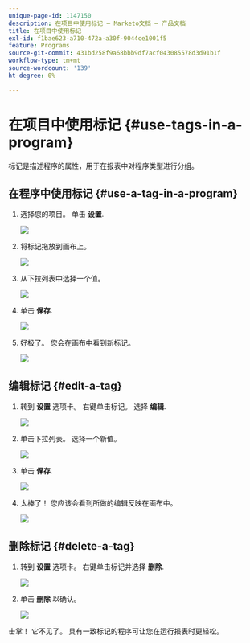 ```yaml
---
unique-page-id: 1147150
description: 在项目中使用标记 — Marketo文档 — 产品文档
title: 在项目中使用标记
exl-id: f1bae623-a710-472a-a30f-9044ce1001f5
feature: Programs
source-git-commit: 431bd258f9a68bbb9df7acf043085578d3d91b1f
workflow-type: tm+mt
source-wordcount: '139'
ht-degree: 0%

---
```


# 在项目中使用标记 {#use-tags-in-a-program}

标记是描述程序的属性，用于在报表中对程序类型进行分组。

## 在程序中使用标记 {#use-a-tag-in-a-program}

1. 选择您的项目。 单击 **设置**.

   ![](assets/image2014-9-23-15-3a45-3a0.png)

1. 将标记拖放到画布上。

   ![](assets/image2014-9-23-15-3a45-3a13.png)

1. 从下拉列表中选择一个值。

   ![](assets/image2014-9-23-15-3a45-3a30.png)

1. 单击 **保存**.

   ![](assets/image2014-9-23-15-3a45-3a36.png)

1. 好极了。 您会在画布中看到新标记。

   ![](assets/image2014-9-23-15-3a45-3a47.png)

## 编辑标记 {#edit-a-tag}

1. 转到 **设置** 选项卡。 右键单击标记。 选择 **编辑**.

   ![](assets/image2014-9-23-15-3a45-3a53.png)

1. 单击下拉列表。 选择一个新值。

   ![](assets/image2014-9-23-15-3a46-3a12.png)

1. 单击 **保存**.

   ![](assets/image2014-9-23-15-3a46-3a25.png)

1. 太棒了！ 您应该会看到所做的编辑反映在画布中。

   ![](assets/image2014-9-23-15-3a46-3a35.png)

## 删除标记  {#delete-a-tag}

1. 转到 **设置** 选项卡。 右键单击标记并选择 **删除**.

   ![](assets/image2014-9-23-15-3a46-3a55.png)

1. 单击 **删除** 以确认。

   ![](assets/image2014-9-23-15-3a47-3a8.png)

击掌！ 它不见了。 具有一致标记的程序可让您在运行报表时更轻松。
